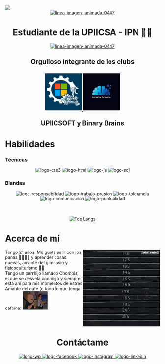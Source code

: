 <img align="center" src="https://github.com/JesusMartinez2202/JesusMartinez2202/blob/main/bienvenida.gif">

<div align="center">
  <a href="https://www.gifsanimados.org/cat-lineas-562.htm"><img src="https://www.gifsanimados.org/data/media/562/linea-imagen-animada-0447.gif" border="0" alt="linea-imagen-    animada-0447"></a>
</div>

<h1 align="center">Estudiante de la UPIICSA - IPN 💚🤍</h1>

<div align="center">
  <a href="https://www.gifsanimados.org/cat-lineas-562.htm"><img src="https://www.gifsanimados.org/data/media/562/linea-imagen-animada-0447.gif" border="0" alt="linea-imagen-    animada-0447"></a>
</div>

 <h2 align="center"> Orgulloso integrante de los clubs <br> <br> <a href="https://www.instagram.com/upiicsoft/"><img height="120px" src="https://github.com/JesusMartinez2202/JesusMartinez2202/blob/main/IMG_5603.JPG" alt="logo-upiicsoft"> </a> <a href="https://www.instagram.com/bbupiicsa/"><img height="120px" src="https://github.com/JesusMartinez2202/JesusMartinez2202/blob/main/IMG_5604.JPG" alt="logo-binary-brains"></a> <br> <br>
 UPIICSOFT y Binary Brains</h2>

<div>
  <h1>Habilidades</h1>
  
  <h3>Técnicas</h3>
  <div align="center">
      <img src="https://img.shields.io/badge/CSS3-1572B6?style=for-the-badge&logo=css3&logoColor=white" alt="logo-css3">
      <img src="https://img.shields.io/badge/HTML5-E34F26?style=for-the-badge&logo=html5&logoColor=white" alt="logo-html">
      <img src="https://img.shields.io/badge/JavaScript-323330?style=for-the-badge&logo=javascript&logoColor=F7DF1E" alt="logo-js">
      <img src="https://img.shields.io/badge/MySQL-005C84?style=for-the-badge&logo=mysql&logoColor=white" alt="logo-sql">
  </div>

  <h3>Blandas</h3>
  <div align="center">
    <img src="https://img.shields.io/badge/Responsabilidad-31b923?style=for-the-badge&logo={LOGO-NAME}&logoColor=white" alt="logo-responsabilidad">
    <img src="https://img.shields.io/badge/Trabajo Bajo Presión-23b7b9?style=for-the-badge&logo={LOGO-NAME}&logoColor=white" alt="logo-trabajo-presion">
    <img src="https://img.shields.io/badge/Tolerancia-2325b9?style=for-the-badge&logo={LOGO-NAME}&logoColor=white" alt="logo-tolerancia">
    <img src="https://img.shields.io/badge/Comunicación-c0c81e?style=for-the-badge&logo={LOGO-NAME}&logoColor=white" alt="logo-comunicacion">
    <img src="https://img.shields.io/badge/Puntualidad-c81e1e?style=for-the-badge&logo={LOGO-NAME}&logoColor=white" alt="logo-puntualidad">
  </div>
</div>

<div align="center">
  <br> <br>
  
  [![Top Langs](https://github-readme-stats.vercel.app/api/top-langs/?username=JesusMartinez2202&layout=compact&theme=vue&dark)](https://github.com/anuraghazra/github-readme-stats)
</div>

<div>
  <h1>Acerca de mí</h1>
  <img align="right" height="250px" src="https://github.com/JesusMartinez2202/JesusMartinez2202/blob/main/gym.gif" alt="gif-gym">
  <p>Tengo 21 años. Me gusta salir con los panas 🫱🏼‍🫲🏼 y aprender cosas nuevas, amante del gimnasio y fisicoculturismo 🏋🏼 <br>
  Tengo un perrhijo llamado Chompis, el que se desvela conmigo y siempre está ahí para mis momentos de estrés <br>
  Amante del café (o todo lo que tenga cafeína)  <img height="60px" src="https://github.com/JesusMartinez2202/JesusMartinez2202/blob/main/cafe.gif" alt="gif-cafe"></p>
  <br> <br>
</div>
  

<div align="center">
  <h1>Contáctame</h1>

  <a href="wa.me/525610996872"> <img src="https://img.shields.io/badge/WhatsApp-25D366?style=for-the-badge&logo=WhatsApp&logoColor=white" alt="logo-wp"> </a>
  <a href="https://www.facebook.com/jesus.220"> <img src="https://img.shields.io/badge/Facebook-0866FF?style=for-the-badge&logo=Facebook&logoColor=white" alt="logo-facebook"> </a>
  <a href="https://www.instagram.com/yisus_craist_/"> <img src="https://img.shields.io/badge/Instagram-E4405F?style=for-the-badge&logo=Instagram&logoColor=white" alt="logo-instagram"> </a>
  <a href="https://www.linkedin.com/in/jesusmartinezmartinez02/"> <img src="https://img.shields.io/badge/LinkedIn-0A66C2?style=for-the-badge&logo=LinkedIn&logoColor=white" alt="logo-linkedin"> </a>
</div>
<!--
**JesusMartinez2202/JesusMartinez2202** is a ✨ _special_ ✨ repository because its `README.md` (this file) appears on your GitHub profile.

Here are some ideas to get you started:

- 🔭 I’m currently working on ...
- 🌱 I’m currently learning ...
- 👯 I’m looking to collaborate on ...
- 🤔 I’m looking for help with ...
- 💬 Ask me about ...
- 📫 How to reach me: ...
- 😄 Pronouns: ...
- ⚡ Fun fact: ...
-->
